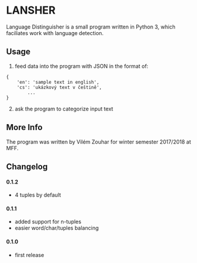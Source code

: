 # LANSHER 

Language Distinguisher is a small program written in Python 3, which faciliates work with language detection.


## Usage

1. feed data into the program with JSON in the format of:
```
{
	'en': 'sample text in english',
	'cs': 'ukázkový text v češtině',
		...
}
```
2. ask the program to categorize input text

## More Info
The program was written by Vilém Zouhar for winter semester 2017/2018 at MFF.

## Changelog

#### 0.1.2
* 4 tuples by default

#### 0.1.1
* added support for n-tuples
* easier word/char/tuples balancing 

#### 0.1.0
* first release
